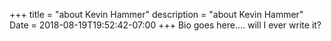 +++
title = "about Kevin Hammer"
description = "about Kevin Hammer"
Date = 2018-08-19T19:52:42-07:00
+++
Bio goes here.... will I ever write it?